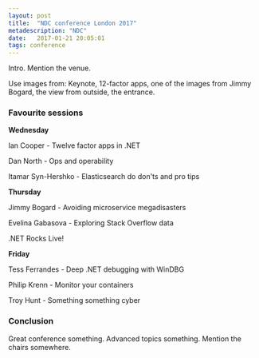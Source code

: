```yaml
---
layout: post
title:  "NDC conference London 2017"
metadescription: "NDC"
date:   2017-01-21 20:05:01
tags: conference
---
```


Intro. Mention the venue.

Use images from: Keynote, 12-factor apps, one of the images from Jimmy Bogard, the view from outside, the entrance.

### Favourite sessions

**Wednesday**

Ian Cooper - Twelve factor apps in .NET

Dan North - Ops and operability

Itamar Syn-Hershko - Elasticsearch do don'ts and pro tips

**Thursday**

Jimmy Bogard - Avoiding microservice megadisasters

Evelina Gabasova - Exploring Stack Overflow data

.NET Rocks Live!

**Friday**

Tess Ferrandes -  Deep .NET debugging with WinDBG

Philip Krenn - Monitor your containers

Troy Hunt - Something something cyber

### Conclusion

Great conference something. Advanced topics something. Mention the chairs somewhere.